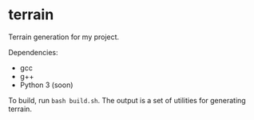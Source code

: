 # terrain
Terrain generation for my project.

Dependencies:
* gcc
* g++
* Python 3 (soon)

To build, run ```bash build.sh```. The output is a set of utilities for generating terrain.
